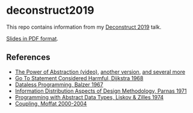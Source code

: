 # deconstruct2019
This repo contains information from my [Deconstruct 2019](https://www.deconstructconf.com/) talk.

[Slides in PDF format](./slides.pdf).

## References
- [The Power of Abstraction (video)](https://youtu.be/vz03dB6iMSo), [another version](https://youtu.be/qAKrMdUycb8), [and several more](https://www.youtube.com/results?search_query=power+of+abstraction)
- [Go To Statement Considered Harmful, Dijkstra 1968](https://homepages.cwi.nl/~storm/teaching/reader/Dijkstra68.pdf)
- [Dataless Programming, Balzer 1967](https://www.rand.org/content/dam/rand/pubs/research_memoranda/2007/RM5290.pdf)
- [Information Distribution Aspects of Design Methodology, Parnas 1971](http://cseweb.ucsd.edu/~wgg/CSE218/Parnas-IFIP71-information-distribution.PDF)
- [Programming with Abstract Data Types, Liskov & Zilles 1974](http://web.cs.iastate.edu/~hridesh/teaching/362/07/01/papers/p50-liskov.pdf)
- [Coupling, Moffat 2000-2004](https://en.wikipedia.org/wiki/Coupling_(British_TV_series))

